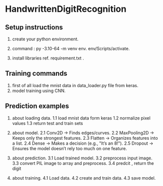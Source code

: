 # HandwrittenDigitRecognition



## Setup instructions
1. create your python environment.
2. command : py -3.10-64 -m venv env.
          env/Scripts/activate.

3. install libraries ref. requirement.txt .


## Training commands
1. first of all load the mnist data in data_loader.py file from keras.
2. model training using CNN.


## Prediction examples
1. about loading data.
1.1  load mnist data form keras
1.2  normalize pixel values
1.3  return test and train sets

2. about model.
2.1  Conv2D → Finds edges/curves.
2.2  MaxPooling2D → Keeps only the strongest features.
2.3  Flatten → Organizes features into a list.
2.4  Dense → Makes a decision (e.g., "It’s an 8!").
2.5  Dropout → Ensures the model doesn’t rely too much on one feature.

3. about prediction.
3.1  Load trained model.
3.2  preprocess input image.
3.3  convert PIL image to array and preprocess.
3.4  predcit , return the digit 

4. about training.
4.1  Load data.
4.2  create and train data.
4.3  save model.